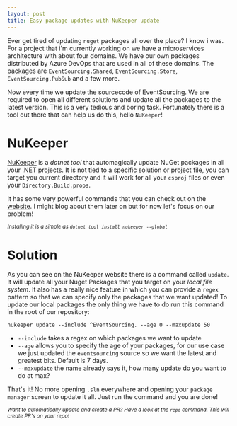 ```yaml
---
layout: post
title: Easy package updates with NuKeeper update
---
```


Ever get tired of updating `nuget` packages all over the place? I know i was. For a project that i'm currently working on we have a microservices architecture with about four domains. We have our own packages distributed by Azure DevOps that are used in all of these domains. The packages are `EventSourcing.Shared`, `EventSourcing.Store`, `EventSourcing.PubSub` and a few more.

Now every time we update the sourcecode of EventSourcing. We are required to open all different solutions and update all the packages to the latest version. This is a very tedious and boring task. Fortunately there is a tool out there that can help us do this, hello `NuKeeper`!

<!--more-->

# NuKeeper
[NuKeeper](https://github.com/NuKeeperDotNet/NuKeeper) is a *dotnet tool* that automagically update NuGet packages in all your .NET projects. It is not tied to a specific solution or project file, you can target you current directory and it will work for all your `csproj` files or even your `Directory.Build.props`. 

It has some very powerful commands that you can check out on the [website](https://github.com/NuKeeperDotNet/NuKeeper#commands). I might blog about them later on but for now let's focus on our problem!

<em><small>
Installing it is a simple as `dotnet tool install nukeeper --global`
</small></em>

# Solution
As you can see on the NuKeeper website there is a command called `update`. It will update all your Nuget Packages that you target on your *local file system*. It also has a really nice feature in which you can provide a `regex` pattern so that we can specify only the packages that we want updated! To update our local packages the only thing we have to do run this command in the root of our repository:

`nukeeper update --include ^EventSourcing. --age 0 --maxupdate 50`

* `--include` takes a regex on which packages we want to update
* `--age` allows you to specify the age of your packages, for our use case we just updated the `eventsourcing` source so we want the latest and greatest bits. Default is 7 days.
* `--maxupdate` the name already says it, how many update do you want to do at max?

That's it! No more opening `.sln` everywhere and opening your `package manager` screen to update it all. Just run the command and you are done!

<em><small>
Want to automatically update and create a PR? Have a look at the `repo` command. This will create PR's on your repo!
</small></em>


